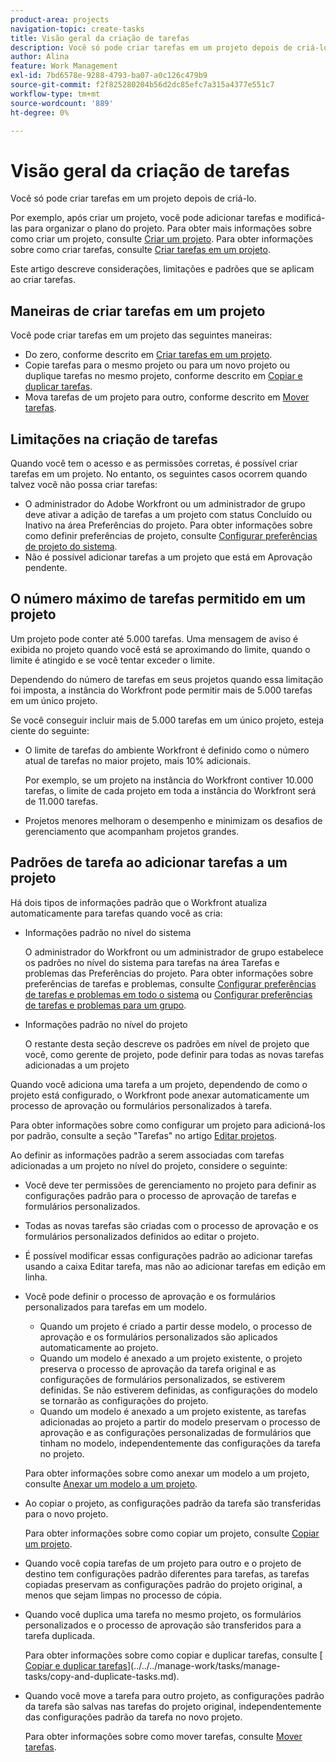 ```yaml
---
product-area: projects
navigation-topic: create-tasks
title: Visão geral da criação de tarefas
description: Você só pode criar tarefas em um projeto depois de criá-lo.
author: Alina
feature: Work Management
exl-id: 7bd6578e-9288-4793-ba07-a0c126c479b9
source-git-commit: f2f825280204b56d2dc85efc7a315a4377e551c7
workflow-type: tm+mt
source-wordcount: '889'
ht-degree: 0%

---
```


# Visão geral da criação de tarefas

Você só pode criar tarefas em um projeto depois de criá-lo.

Por exemplo, após criar um projeto, você pode adicionar tarefas e modificá-las para organizar o plano do projeto. Para obter mais informações sobre como criar um projeto, consulte [Criar um projeto](../../../manage-work/projects/create-projects/create-project.md). Para obter informações sobre como criar tarefas, consulte [Criar tarefas em um projeto](../../../manage-work/tasks/create-tasks/create-tasks-in-project.md).

Este artigo descreve considerações, limitações e padrões que se aplicam ao criar tarefas.

## Maneiras de criar tarefas em um projeto

Você pode criar tarefas em um projeto das seguintes maneiras:

* Do zero, conforme descrito em [Criar tarefas em um projeto](../../../manage-work/tasks/create-tasks/create-tasks-in-project.md).
* Copie tarefas para o mesmo projeto ou para um novo projeto ou duplique tarefas no mesmo projeto, conforme descrito em [Copiar e duplicar tarefas](../../../manage-work/tasks/manage-tasks/copy-and-duplicate-tasks.md).
* Mova tarefas de um projeto para outro, conforme descrito em [Mover tarefas](../../../manage-work/tasks/manage-tasks/move-tasks.md).

## Limitações na criação de tarefas

Quando você tem o acesso e as permissões corretas, é possível criar tarefas em um projeto. No entanto, os seguintes casos ocorrem quando talvez você não possa criar tarefas:

* O administrador do Adobe Workfront ou um administrador de grupo deve ativar a adição de tarefas a um projeto com status Concluído ou Inativo na área Preferências do projeto. Para obter informações sobre como definir preferências de projeto, consulte [Configurar preferências de projeto do sistema](../../../administration-and-setup/set-up-workfront/configure-system-defaults/set-project-preferences.md).
* Não é possível adicionar tarefas a um projeto que está em Aprovação pendente.

## O número máximo de tarefas permitido em um projeto

Um projeto pode conter até 5.000 tarefas. Uma mensagem de aviso é exibida no projeto quando você está se aproximando do limite, quando o limite é atingido e se você tentar exceder o limite.

Dependendo do número de tarefas em seus projetos quando essa limitação foi imposta, a instância do Workfront pode permitir mais de 5.000 tarefas em um único projeto.

Se você conseguir incluir mais de 5.000 tarefas em um único projeto, esteja ciente do seguinte:

* O limite de tarefas do ambiente Workfront é definido como o número atual de tarefas no maior projeto, mais 10% adicionais.

  Por exemplo, se um projeto na instância do Workfront contiver 10.000 tarefas, o limite de cada projeto em toda a instância do Workfront será de 11.000 tarefas.

* Projetos menores melhoram o desempenho e minimizam os desafios de gerenciamento que acompanham projetos grandes.

## Padrões de tarefa ao adicionar tarefas a um projeto

Há dois tipos de informações padrão que o Workfront atualiza automaticamente para tarefas quando você as cria:

* Informações padrão no nível do sistema

  O administrador do Workfront ou um administrador de grupo estabelece os padrões no nível do sistema para tarefas na área Tarefas e problemas das Preferências do projeto. Para obter informações sobre preferências de tarefas e problemas, consulte [Configurar preferências de tarefas e problemas em todo o sistema](../../../administration-and-setup/set-up-workfront/configure-system-defaults/set-task-issue-preferences.md) ou [Configurar preferências de tarefas e problemas para um grupo](../../../administration-and-setup/manage-groups/create-and-manage-groups/configure-task-issue-preferences-group.md).

* Informações padrão no nível do projeto

  O restante desta seção descreve os padrões em nível de projeto que você, como gerente de projeto, pode definir para todas as novas tarefas adicionadas a um projeto

Quando você adiciona uma tarefa a um projeto, dependendo de como o projeto está configurado, o Workfront pode anexar automaticamente um processo de aprovação ou formulários personalizados à tarefa.

Para obter informações sobre como configurar um projeto para adicioná-los por padrão, consulte a seção &quot;Tarefas&quot; no artigo [Editar projetos](../../../manage-work/projects/manage-projects/edit-projects.md).

Ao definir as informações padrão a serem associadas com tarefas adicionadas a um projeto no nível do projeto, considere o seguinte:

* Você deve ter permissões de gerenciamento no projeto para definir as configurações padrão para o processo de aprovação de tarefas e formulários personalizados.
* Todas as novas tarefas são criadas com o processo de aprovação e os formulários personalizados definidos ao editar o projeto.
* É possível modificar essas configurações padrão ao adicionar tarefas usando a caixa Editar tarefa, mas não ao adicionar tarefas em edição em linha.
* Você pode definir o processo de aprovação e os formulários personalizados para tarefas em um modelo.

   * Quando um projeto é criado a partir desse modelo, o processo de aprovação e os formulários personalizados são aplicados automaticamente ao projeto.
   * Quando um modelo é anexado a um projeto existente, o projeto preserva o processo de aprovação da tarefa original e as configurações de formulários personalizados, se estiverem definidas. Se não estiverem definidas, as configurações do modelo se tornarão as configurações do projeto.
   * Quando um modelo é anexado a um projeto existente, as tarefas adicionadas ao projeto a partir do modelo preservam o processo de aprovação e as configurações personalizadas de formulários que tinham no modelo, independentemente das configurações da tarefa no projeto.

  Para obter informações sobre como anexar um modelo a um projeto, consulte [Anexar um modelo a um projeto](../../../manage-work/projects/create-and-manage-templates/attach-template-to-project.md).

* Ao copiar o projeto, as configurações padrão da tarefa são transferidas para o novo projeto.

  Para obter informações sobre como copiar um projeto, consulte [Copiar um projeto](../../../manage-work/projects/manage-projects/copy-project.md).

* Quando você copia tarefas de um projeto para outro e o projeto de destino tem configurações padrão diferentes para tarefas, as tarefas copiadas preservam as configurações padrão do projeto original, a menos que sejam limpas no processo de cópia.
* Quando você duplica uma tarefa no mesmo projeto, os formulários personalizados e o processo de aprovação são transferidos para a tarefa duplicada.

  Para obter informações sobre como copiar e duplicar tarefas, consulte [ [Copiar e duplicar tarefas](../../../manage-work/tasks/manage-tasks/copy-and-duplicate-tasks.md)](../../../manage-work/tasks/manage-tasks/copy-and-duplicate-tasks.md).

* Quando você move a tarefa para outro projeto, as configurações padrão da tarefa são salvas nas tarefas do projeto original, independentemente das configurações padrão da tarefa no novo projeto.

  Para obter informações sobre como mover tarefas, consulte [Mover tarefas](../../../manage-work/tasks/manage-tasks/move-tasks.md).
